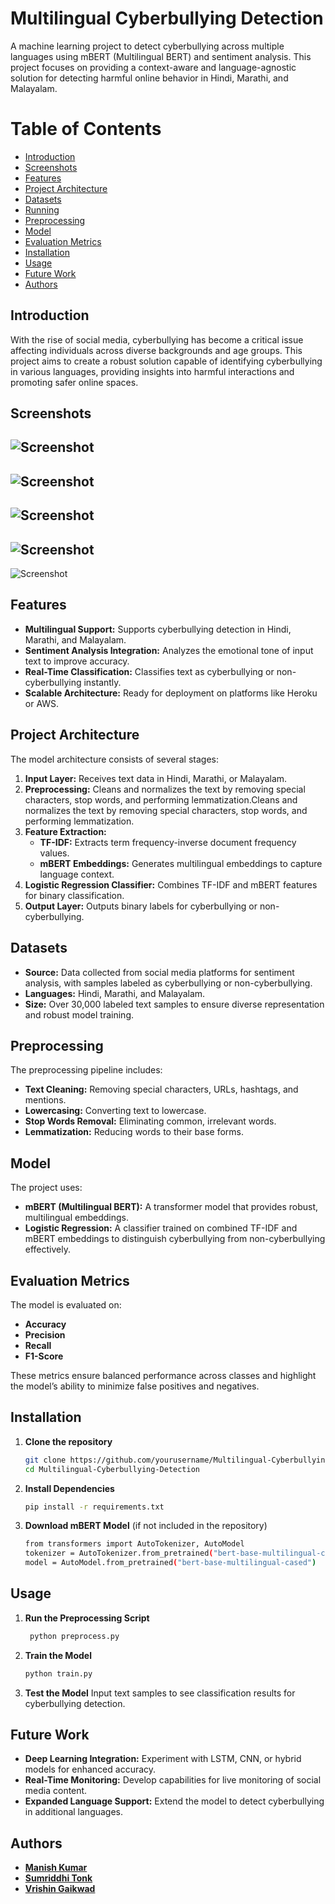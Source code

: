 # Multilingual Cyberbullying Detection

A machine learning project to detect cyberbullying across multiple languages using mBERT (Multilingual BERT) and sentiment analysis. This project focuses on providing a context-aware and language-agnostic solution for detecting harmful online behavior in Hindi, Marathi, and Malayalam.

# Table of Contents

- [Introduction](#introduction)
- [Screenshots](#screenshots)
- [Features](#features)
- [Project Architecture](#project-architecture)
- [Datasets](#datasets)
- [Running](#running)
- [Preprocessing](#preprocessing)
- [Model](#model)
- [Evaluation Metrics](#evaluation-metrics)
- [Installation](#installation)
- [Usage](#usage)
- [Future Work](#future-work)
- [Authors](#authors)

## Introduction

With the rise of social media, cyberbullying has become a critical issue affecting individuals across diverse backgrounds and age groups. This project aims to create a robust solution capable of identifying cyberbullying in various languages, providing insights into harmful interactions and promoting safer online spaces.

## Screenshots

![Screenshot](Screenshots/screenshot-1.jpg)
-------------------------------------------
![Screenshot](Screenshots/screenshot-2.jpg)
-------------------------------------------
![Screenshot](Screenshots/screenshot-3.jpg)
-------------------------------------------
![Screenshot](Screenshots/screenshot-4.jpg)
-------------------------------------------
![Screenshot](Screenshots/screenshot-5.jpg)

## Features

- **Multilingual Support:** Supports cyberbullying detection in Hindi, Marathi, and Malayalam.
- **Sentiment Analysis Integration:** Analyzes the emotional tone of input text to improve accuracy.
- **Real-Time Classification:** Classifies text as cyberbullying or non-cyberbullying instantly.
- **Scalable Architecture:** Ready for deployment on platforms like Heroku or AWS.

## Project Architecture

The model architecture consists of several stages:

1. **Input Layer:** Receives text data in Hindi, Marathi, or Malayalam.
2. **Preprocessing:** Cleans and normalizes the text by removing special characters, stop words, and performing lemmatization.Cleans and normalizes the text by removing special characters, stop words, and performing lemmatization.
3. **Feature Extraction:**
   - **TF-IDF:** Extracts term frequency-inverse document frequency values.
   - **mBERT Embeddings:** Generates multilingual embeddings to capture language context.
4. **Logistic Regression Classifier:** Combines TF-IDF and mBERT features for binary classification.
5. **Output Layer:** Outputs binary labels for cyberbullying or non-cyberbullying.

## Datasets

- **Source:** Data collected from social media platforms for sentiment analysis, with samples labeled as cyberbullying or non-cyberbullying.
- **Languages:** Hindi, Marathi, and Malayalam.
- **Size:** Over 30,000 labeled text samples to ensure diverse representation and robust model training.

## Preprocessing

The preprocessing pipeline includes:

- **Text Cleaning:** Removing special characters, URLs, hashtags, and mentions.
- **Lowercasing:** Converting text to lowercase.
- **Stop Words Removal:** Eliminating common, irrelevant words.
- **Lemmatization:** Reducing words to their base forms.

## Model

The project uses:

- **mBERT (Multilingual BERT):** A transformer model that provides robust, multilingual embeddings.
- **Logistic Regression:** A classifier trained on combined TF-IDF and mBERT embeddings to distinguish cyberbullying from non-cyberbullying effectively.

## Evaluation Metrics

The model is evaluated on:

- **Accuracy**
- **Precision**
- **Recall**
- **F1-Score**

These metrics ensure balanced performance across classes and highlight the model’s ability to minimize false positives and negatives.

## Installation

1. **Clone the repository**
    ```bash
    git clone https://github.com/yourusername/Multilingual-Cyberbullying-Detection.git
    cd Multilingual-Cyberbullying-Detection
    ```

2. **Install Dependencies**
    ```bash
    pip install -r requirements.txt
    ```

3. **Download mBERT Model** (if not included in the repository)
    ```bash
    from transformers import AutoTokenizer, AutoModel
    tokenizer = AutoTokenizer.from_pretrained("bert-base-multilingual-cased")
    model = AutoModel.from_pretrained("bert-base-multilingual-cased")
    ```

## Usage

1. **Run the Preprocessing Script**
   ```bash
    python preprocess.py
    ```

2. **Train the Model**
    ```bash
    python train.py
    ```

3. **Test the Model** Input text samples to see classification results for cyberbullying detection.

## Future Work

- **Deep Learning Integration:** Experiment with LSTM, CNN, or hybrid models for enhanced accuracy.
- **Real-Time Monitoring:** Develop capabilities for live monitoring of social media content.
- **Expanded Language Support:** Extend the model to detect cyberbullying in additional languages.

## Authors
- [**Manish Kumar**](https://github.com/its-manishks)
- [**Sumriddhi Tonk**](https://github.com/Softwaresr)
- [**Vrishin Gaikwad**](https://github.com/VrishG)
